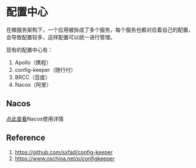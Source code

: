 # 配置中心

在微服务架构下，一个应用被拆成了多个服务，每个服务也都对应着自己的配置，会导致配置较多，这样配置可以统一进行管理。

现有的配置中心有：

1. Apollo（携程）
2. config-keeper（随行付）
3. BRCC（百度）
4. Nacos（阿里）

## Nacos

[点此查看](../../JavaTool/Nacos/Nacos配置中心)Nacos使用详情

## Reference

1. https://github.com/sxfad/config-keeper
2. https://www.oschina.net/p/configkeeper